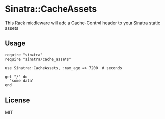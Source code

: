 # Sinatra::CacheAssets

This Rack middleware will add a Cache-Control header to your Sinatra static assets

## Usage

    require "sinatra"
    require "sinatra/cache_assets"

    use Sinatra::CacheAssets, :max_age => 7200  # seconds

    get "/" do
      "some data"
    end

## License

MIT
